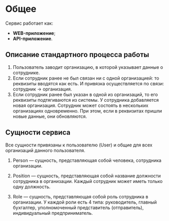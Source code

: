 # Общее

Сервис работает как:

- **WEB-приложение**;
- **API-приложение**.

## Описание стандартного процесса работы

1. Пользователь заводит организацию, в которой указывает данные о сотруднике.
2. Если сотрудник ранее не был связан ни с одной организацией: то реквизиты вводятся как есть. И привязка осуществляется
по связи: сотрудник -> организация.
3. Если сотрудник ранее был указан в одной из организаций, то его реквизиты подтягиваются из системы. У сотрудника
добавляется новая организация. Сотрудник может состоять в нескольких организациях одновременно. При этом, если в реквизитах
пришли новые данные, они обновляются.

## Сущности сервиса
Все сущности привязаны к пользователю (User) и общие для всех организаций данного пользователя.


1. Person — сущность, представляющая собой человека, сотрудника организации.

2. Position — сущность, представляющая собой название должности сотрудника в организации. Каждый сотрудник может иметь
только одну должность.

3. Role — сущность, представляющая собой роль сотрудника в организации. У каждой роли есть 4 типа: руководитель, главный
бухгалтер, уполномоченный представитель (отправитель), индивидуальный предприниматель.

